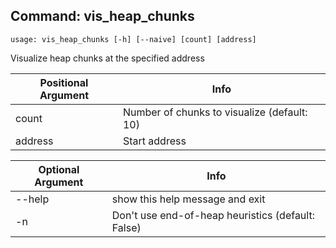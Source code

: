 ## Command: vis_heap_chunks ##
```
usage: vis_heap_chunks [-h] [--naive] [count] [address]
```
Visualize heap chunks at the specified address  

| Positional Argument | Info |
|---------------------|------|
| count | Number of chunks to visualize (default: 10) |
| address | Start address |

| Optional Argument | Info |
|---------------------|------|
| --help | show this help message and exit |
| -n | Don't use end-of-heap heuristics (default: False) |


